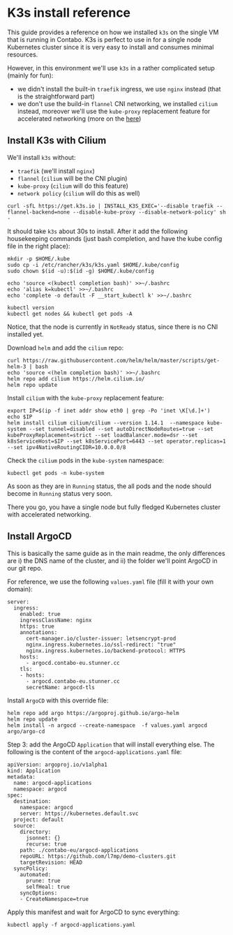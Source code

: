 # K3s install reference

This guide provides a reference on how we installed `k3s` on the single VM that is running in Contabo.
K3s is perfect to use in for a single node Kubernetes cluster since it is very easy to install and consumes minimal resources.

However, in this environment we'll use `k3s` in a rather complicated setup (mainly for fun):
 - we didn't install the built-in `traefik` ingress, we use `nginx` instead (that is the straightforward part)
 - we don't use the build-in `flannel` CNI networking, we installed `cilium` instead, moreover we'll use the `kube-proxy` replacement feature for accelerated networking (more on the [here](https://cilium.io/use-cases/kube-proxy/))

 ## Install K3s with Cilium

We'll install `k3s` without:
 - `traefik` (we'll install `nginx`)
 - `flannel` (`cilium` will be the CNI plugin) 
 - `kube-proxy` (`cilium` will do this feature)
 - `network policy` (`cilium` will do this as well)

```
curl -sfL https://get.k3s.io | INSTALL_K3S_EXEC='--disable traefik --flannel-backend=none --disable-kube-proxy --disable-network-policy' sh -
```

It should take `k3s` about 30s to install. After it add the following housekeeping commands (just bash completion, and have the kube config file in the right place):
```
mkdir -p $HOME/.kube
sudo cp -i /etc/rancher/k3s/k3s.yaml $HOME/.kube/config
sudo chown $(id -u):$(id -g) $HOME/.kube/config

echo 'source <(kubectl completion bash)' >>~/.bashrc
echo 'alias k=kubectl' >>~/.bashrc
echo 'complete -o default -F __start_kubectl k' >>~/.bashrc

kubectl version
kubectl get nodes && kubectl get pods -A
```

Notice, that the node is currently in `NotReady` status, since there is no CNI installed yet.

Download `helm` and add the `cilium` repo:
```
curl https://raw.githubusercontent.com/helm/helm/master/scripts/get-helm-3 | bash
echo 'source <(helm completion bash)' >>~/.bashrc
helm repo add cilium https://helm.cilium.io/
helm repo update
```

Install `cilium` with the `kube-proxy` replacement feature:
```
export IP=$(ip -f inet addr show eth0 | grep -Po 'inet \K[\d.]+')
echo $IP
helm install cilium cilium/cilium --version 1.14.1  --namespace kube-system --set tunnel=disabled --set autoDirectNodeRoutes=true --set kubeProxyReplacement=strict --set loadBalancer.mode=dsr --set k8sServiceHost=$IP --set k8sServicePort=6443 --set operator.replicas=1 --set ipv4NativeRoutingCIDR=10.0.0.0/8
```

Check the `cilium` pods in the `kube-system` namespace:
```
kubectl get pods -n kube-system
```

As soon as they are in `Running` status, the all pods and the node should become in `Running` status very soon.

There you go, you have a single node but fully fledged Kubernetes cluster with accelerated networking.

## Install ArgoCD

This is basically the same guide as in the main readme, the only differences are i) the DNS name of the cluster, and ii) the folder we'll point ArgoCD in our git repo.

For reference, we use the following `values.yaml` file (fill it with your own domain):
```
server:
  ingress:
    enabled: true
    ingressClassName: nginx
    https: true
    annotations: 
      cert-manager.io/cluster-issuer: letsencrypt-prod
      nginx.ingress.kubernetes.io/ssl-redirect: "true"
      nginx.ingress.kubernetes.io/backend-protocol: HTTPS
    hosts: 
      - argocd.contabo-eu.stunner.cc
    tls: 
    - hosts:
      - argocd.contabo-eu.stunner.cc
      secretName: argocd-tls
```

Install `ArgoCD` with this override file:
```
helm repo add argo https://argoproj.github.io/argo-helm
helm repo update
helm install -n argocd --create-namespace  -f values.yaml argocd argo/argo-cd
```

Step 3: add the ArgoCD `Application` that will install everything else.
The following is the content of the `argocd-applications.yaml` file:
```
apiVersion: argoproj.io/v1alpha1
kind: Application
metadata:
  name: argocd-applications
  namespace: argocd
spec:
  destination:
    namespace: argocd
    server: https://kubernetes.default.svc
  project: default
  source:
    directory:
      jsonnet: {}
      recurse: true
    path: ./contabo-eu/argocd-applications
    repoURL: https://github.com/l7mp/demo-clusters.git
    targetRevision: HEAD
  syncPolicy:
    automated:
      prune: true
      selfHeal: true
    syncOptions:
    - CreateNamespace=true
```

Apply this manifest and wait for ArgoCD to sync everything:
```
kubectl apply -f argocd-applications.yaml
```

